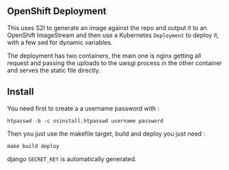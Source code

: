 ## OpenShift Deployment

This uses S2I to generate an image against the repo and output it to an
OpenShift ImageStream and then use a Kubernetes `Deployment` to deploy it, with
a few sed for dynamic variables.

The deployment has two containers, the main one is nginx getting all request and
passing the uploads to the uwsgi process in the other container and serves the
static file directly.

## Install

You need first to create a a username password with :

```
htpasswd -b -c osinstall.htpasswd username password
```

Then you just use the makefile target, build and deploy you just need :

```
make build deploy
```

django `SECRET_KEY` is automatically generated.

